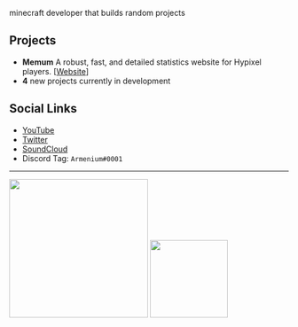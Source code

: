 minecraft developer that builds random projects



## Projects
- **Memum** A robust, fast, and detailed statistics website for Hypixel players. \[[Website](https://www.memum.io)\]
- **4** new projects currently in development

## Social Links
- [YouTube](https://www.youtube.com/Armenium)
- [Twitter](https://www.twitter.com/ArmeniumYT)
- [SoundCloud](https://www.soundcloud.com/lil-armo/)
- Discord Tag: `Armenium#0001`

---

<a href="https://www.youtube.com/channel/UCF3vmbBSnJX1VAJpgBO--bA?sub_confirmation=1"><img width="250" src="https://user-images.githubusercontent.com/53126710/117586072-b61a6e80-b0ca-11eb-95d8-6738ead8905a.png"></a>
<a href="https://www.memum.io/startrek.mp4"><img width="140" height="140" src="https://user-images.githubusercontent.com/53126710/117586268-0219e300-b0cc-11eb-9b44-5facd504da8d.png"></a>

